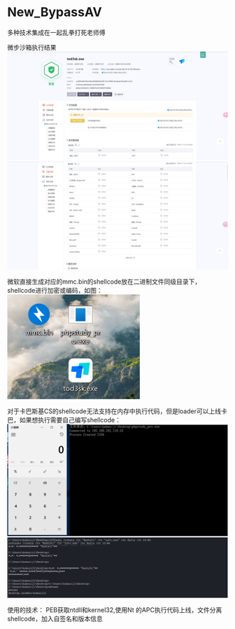 # New_BypassAV
多种技术集成在一起乱拳打死老师傅

微步沙箱执行结果
![image](https://github.com/trymonoly/New_BypassAV/blob/main/QQ%E5%9B%BE%E7%89%8720241125232052.png)
![image](https://github.com/trymonoly/New_BypassAV/blob/main/QQ%E5%9B%BE%E7%89%8720241125232058.png)

微软直接生成对应的mmc.bin的shellcode放在二进制文件同级目录下，shellcode进行加密或编码，如图：
![image](https://github.com/trymonoly/New_BypassAV/blob/main/Snipaste_2024-11-25_23-27-21.png)

对于卡巴斯基CS的shellcode无法支持在内存中执行代码，但是loader可以上线卡巴，如果想执行需要自己编写shellcode：
![image](https://github.com/trymonoly/New_BypassAV/blob/main/Snipaste_2024-11-25_23-22-41.png)
![image](https://github.com/trymonoly/New_BypassAV/blob/main/Snipaste_2024-11-25_23-23-15.png)

使用的技术：
PEB获取ntdll和kernel32,使用Nt 的APC执行代码上线，文件分离shellcode，加入自签名和版本信息
